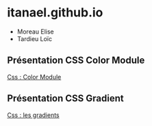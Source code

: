# itanael.github.io

* Moreau Elise 
* Tardieu Loïc


## Présentation CSS Color Module

[Css : Color Module](https://docs.google.com/presentation/d/18yZQK88pwSsHLf0q-K4TcRK-9gKNIwlaifKr94GhQYY/edit?usp=sharing)

## Présentation CSS Gradient

[Css : les gradients](https://moreau.elise13.gitlab.io/css-slides/)